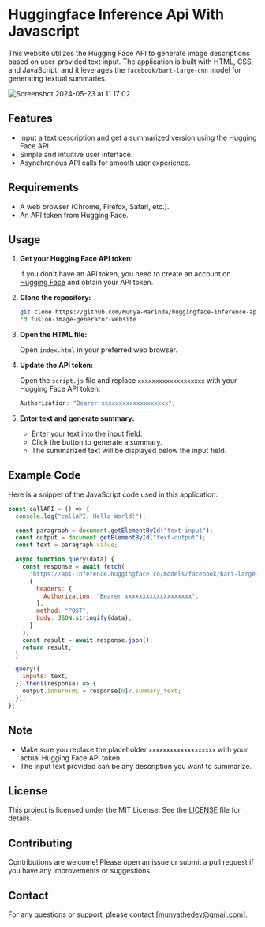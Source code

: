 # Huggingface Inference Api With Javascript

This website utilizes the Hugging Face API to generate image descriptions based on user-provided text input. The application is built with HTML, CSS, and JavaScript, and it leverages the `facebook/bart-large-cnn` model for generating textual summaries.

![Screenshot 2024-05-23 at 11 17 02](https://github.com/Munya-Marinda/huggingface-inference-api-with-javascript/assets/84540577/441355b9-c4ce-414d-8f12-8d91996d3bb9)


## Features

- Input a text description and get a summarized version using the Hugging Face API.
- Simple and intuitive user interface.
- Asynchronous API calls for smooth user experience.

## Requirements

- A web browser (Chrome, Firefox, Safari, etc.).
- An API token from Hugging Face.

## Usage

1. **Get your Hugging Face API token:**

   If you don't have an API token, you need to create an account on [Hugging Face](https://huggingface.co/) and obtain your API token.

2. **Clone the repository:**

   ```bash
   git clone https://github.com/Munya-Marinda/huggingface-inference-api-with-javascript
   cd fusion-image-generator-website
   ```

3. **Open the HTML file:**

   Open `index.html` in your preferred web browser.

4. **Update the API token:**

   Open the `script.js` file and replace `xxxxxxxxxxxxxxxxxxx` with your Hugging Face API token:

   ```javascript
   Authorization: "Bearer xxxxxxxxxxxxxxxxxxx",
   ```

5. **Enter text and generate summary:**

   - Enter your text into the input field.
   - Click the button to generate a summary.
   - The summarized text will be displayed below the input field.

## Example Code

Here is a snippet of the JavaScript code used in this application:

```javascript
const callAPI = () => {
  console.log("callAPI. Hello World!");

  const paragraph = document.getElementById("text-input");
  const output = document.getElementById("text-output");
  const text = paragraph.value;

  async function query(data) {
    const response = await fetch(
      "https://api-inference.huggingface.co/models/facebook/bart-large-cnn",
      {
        headers: {
          Authorization: "Bearer xxxxxxxxxxxxxxxxxxx",
        },
        method: "POST",
        body: JSON.stringify(data),
      }
    );
    const result = await response.json();
    return result;
  }

  query({
    inputs: text,
  }).then((response) => {
    output.innerHTML = response[0]?.summary_text;
  });
};
```

## Note

- Make sure you replace the placeholder `xxxxxxxxxxxxxxxxxxx` with your actual Hugging Face API token.
- The input text provided can be any description you want to summarize.

## License

This project is licensed under the MIT License. See the [LICENSE](LICENSE) file for details.

## Contributing

Contributions are welcome! Please open an issue or submit a pull request if you have any improvements or suggestions.

## Contact

For any questions or support, please contact [munyathedev@gmail.com].
